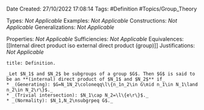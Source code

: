 <div class="topSpace"></div>

Date Created: 27/10/2022 17:08:14
Tags: #Definition #Topics/Group_Theory

Types: _Not Applicable_
Examples: _Not Applicable_
Constructions: _Not Applicable_
Generalizations: _Not Applicable_

Properties: _Not Applicable_
Sufficiencies: _Not Applicable_
Equivalences: [[Internal direct product iso external direct product (group)]]
Justifications: _Not Applicable_

``` ad-Definition
title: Definition.

_Let $N_1$ and $N_2$ be subgroups of a group $G$. Then $G$ is said to be an **(internal) direct product of $N_1$ and $N_2$** if_
* _(Generating): $G=N_1N_2\coloneqq\l\{n_1n_2\in G\mid n_1\in N_1\land n_2\in N_2\r\}$._
* _(Trivial intersection): $N_1\cap N_2=\l\{e\r\}$._
* _(Normality): $N_1,N_2\nsubgrpeq G$._

```
